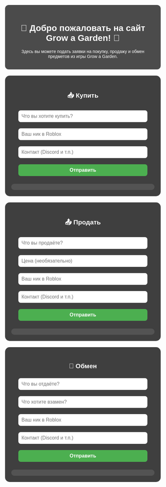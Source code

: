 <!DOCTYPE html>
<html lang="ru">
<head>
  <meta charset="UTF-8" />
  <title>Grow a Garden | Заявки</title>
  <style>
    body {
      margin: 0;
      font-family: Arial, sans-serif;
      background: url('https://insider-gaming.com/wp-content/uploads/2025/05/grow-a-garden-update.png') no-repeat center center fixed;
      background-size: cover;
      color: white;
      text-align: center;
    }
    .overlay {
      background: rgba(0, 0, 0, 0.7);
      padding: 20px;
      margin: 30px auto 10px;
      border-radius: 12px;
      max-width: 700px;
    }
    section {
      background-color: rgba(0, 0, 0, 0.75);
      padding: 20px;
      margin: 20px auto;
      max-width: 600px;
      border-radius: 15px;
    }
    input, button {
      width: 90%;
      padding: 10px;
      margin: 10px 0;
      border-radius: 8px;
      border: none;
      font-size: 16px;
    }
    button {
      background-color: #4caf50;
      color: white;
      cursor: pointer;
      font-weight: bold;
      transition: transform 0.2s ease;
    }
    button:hover {
      background-color: #3e8e41;
      transform: scale(1.05);
    }
    button:active {
      transform: scale(1.1);
    }
    .entry {
      background-color: rgba(255, 255, 255, 0.1);
      padding: 10px;
      border-radius: 10px;
      margin-top: 15px;
      text-align: left;
      white-space: pre-line;
    }
  </style>
</head>
<body>

  <div class="overlay">
    <h1>🌱 Добро пожаловать на сайт Grow a Garden! 🌻</h1>
    <p>Здесь вы можете подать заявки на покупку, продажу и обмен предметов из игры Grow a Garden.</p>
  </div>

  <section>
    <h2>📥 Купить</h2>
    <form onsubmit="sendForm(event, 'buy')">
      <input type="text" placeholder="Что вы хотите купить?" required />
      <input type="text" placeholder="Ваш ник в Roblox" required />
      <input type="text" placeholder="Контакт (Discord и т.п.)" />
      <button type="submit">Отправить</button>
    </form>
    <div class="entry" id="entries-buy"></div>
  </section>

  <section>
    <h2>📤 Продать</h2>
    <form onsubmit="sendForm(event, 'sell')">
      <input type="text" placeholder="Что вы продаёте?" required />
      <input type="text" placeholder="Цена (необязательно)" />
      <input type="text" placeholder="Ваш ник в Roblox" required />
      <input type="text" placeholder="Контакт (Discord и т.п.)" />
      <button type="submit">Отправить</button>
    </form>
    <div class="entry" id="entries-sell"></div>
  </section>

  <section>
    <h2>🔁 Обмен</h2>
    <form onsubmit="sendForm(event, 'trade')">
      <input type="text" placeholder="Что вы отдаёте?" required />
      <input type="text" placeholder="Что хотите взамен?" required />
      <input type="text" placeholder="Ваш ник в Roblox" required />
      <input type="text" placeholder="Контакт (Discord и т.п.)" />
      <button type="submit">Отправить</button>
    </form>
    <div class="entry" id="entries-trade"></div>
  </section>

  <script>
    const webhook = "YOUR_WEBHOOK_URL"; // ← замени на свой Discord webhook

    function sendForm(e, type) {
      e.preventDefault();
      const inputs = e.target.querySelectorAll("input");
      let message = `📝 Заявка: ${type.toUpperCase()}\n`;

      inputs.forEach((input) => {
        message += `**${input.placeholder}**: ${input.value}\n`;
      });

      // Показываем на сайте
      document.getElementById(`entries-${type}`).innerText = message;

      // Отправка в Discord
      fetch(webhook, {
        method: "POST",
        headers: { "Content-Type": "application/json" },
        body: JSON.stringify({ content: message }),
      });

      inputs.forEach((input) => (input.value = ""));
    }
  </script>

</body>
</html>
